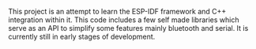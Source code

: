 This project is an attempt to learn the ESP-IDF framework and C++ integration within it. This code includes a few self made libraries which serve as an API to
simplify some features mainly bluetooth and serial. It is currently still in early stages of development.
